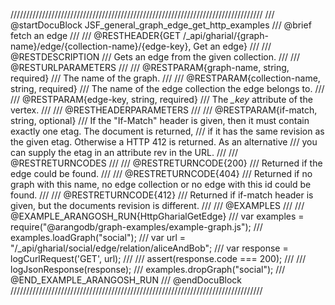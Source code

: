 ////////////////////////////////////////////////////////////////////////////////
/// @startDocuBlock JSF_general_graph_edge_get_http_examples
/// @brief fetch an edge
/// 
/// @RESTHEADER{GET /_api/gharial/{graph-name}/edge/{collection-name}/{edge-key}, Get an edge}
/// 
/// @RESTDESCRIPTION
/// Gets an edge from the given collection.
/// 
/// @RESTURLPARAMETERS
/// 
/// @RESTPARAM{graph-name, string, required}
/// The name of the graph.
/// 
/// @RESTPARAM{collection-name, string, required} 
/// The name of the edge collection the edge belongs to.
/// 
/// @RESTPARAM{edge-key, string, required} 
/// The *_key* attribute of the vertex.
/// 
/// @RESTHEADERPARAMETERS
/// 
/// @RESTPARAM{if-match, string, optional}
/// If the "If-Match" header is given, then it must contain exactly one etag. The document is returned,
/// if it has the same revision as the given etag. Otherwise a HTTP 412 is returned. As an alternative
/// you can supply the etag in an attribute rev in the URL.
/// 
/// @RESTRETURNCODES
/// 
/// @RESTRETURNCODE{200}
/// Returned if the edge could be found.
/// 
/// @RESTRETURNCODE{404}
/// Returned if no graph with this name, no edge collection or no edge with this id could be found.
/// 
/// @RESTRETURNCODE{412}
/// Returned if if-match header is given, but the documents revision is different.
/// 
/// @EXAMPLES
/// 
/// @EXAMPLE_ARANGOSH_RUN{HttpGharialGetEdge}
///   var examples = require("@arangodb/graph-examples/example-graph.js");
///   examples.loadGraph("social");
///   var url = "/_api/gharial/social/edge/relation/aliceAndBob";
///   var response = logCurlRequest('GET', url);
///
///   assert(response.code === 200);
///
///   logJsonResponse(response);
///   examples.dropGraph("social");
/// @END_EXAMPLE_ARANGOSH_RUN
/// @endDocuBlock
////////////////////////////////////////////////////////////////////////////////